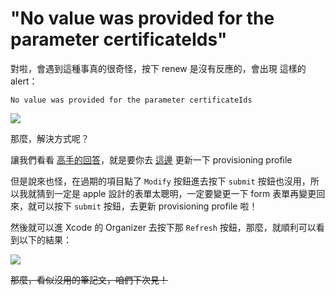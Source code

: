 "No value was provided for the parameter certificateIds"
======

對啦，會遇到這種事真的很奇怪，按下 renew 是沒有反應的，會出現 這樣的 alert：

    No value was provided for the parameter certificateIds

![](http://mind.deep.tw/images/foo/renew_fail.png)

那麼，解決方式呢？

讓我們看看 [高手的回答](http://stackoverflow.com/questions/12253618/error-when-clicking-renew-for-ios-certificates)，就是要你去 [這邊](https://developer.apple.com/devcenter/ios/index.action) 更新一下 provisioning profile

但是說來也怪，在過期的項目點了 `Modify` 按鈕進去按下 `submit` 按鈕也沒用，所以我就猜到一定是 apple 設計的表單太聰明，一定要變更一下 form 表單再變更回來，就可以按下 `submit` 按鈕，去更新 provisioning profile 啦！

然後就可以進 Xcode 的 Organizer 去按下那 `Refresh` 按鈕，那麼，就順利可以看到以下的結果：

![](http://mind.deep.tw/images/foo/renew_success.png)

<del>那麼，看似沒用的筆記文，咱們下次見！</del>
